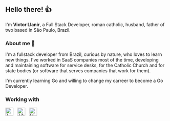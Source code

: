 ## Hello there! 👍

I'm <b>Victor Llanir</b>, a Full Stack Developer, roman catholic, husband, father of two based in São Paulo, Brazil.

### About me 🧔
I'm a fullstack developer from Brazil, curious by nature, who loves to learn new things. I've worked in SaaS companies most of the time, developing and maintaining software for service desks, for the Catholic Church and for state bodies (or software that serves companies that work for them).

I'm currently learning Go and willing to change my carreer to become a Go Developer.

### Working with
<div style="display: inline-block">
    <img align="center" alt="Angular" height="25" width="25" src="https://cdn.jsdelivr.net/gh/devicons/devicon/icons/angularjs/angularjs-plain.svg" />&nbsp;&nbsp;
  <img align="center" alt="ASP.NET Core" height="25" width="25" src="https://cdn.jsdelivr.net/gh/devicons/devicon/icons/dotnetcore/dotnetcore-original.svg" />&nbsp;&nbsp;
  <img align="center" alt="Mongodb" height="25" width="25" src="https://cdn.jsdelivr.net/gh/devicons/devicon/icons/mongodb/mongodb-original.svg" />&nbsp;&nbsp;          
</div>
